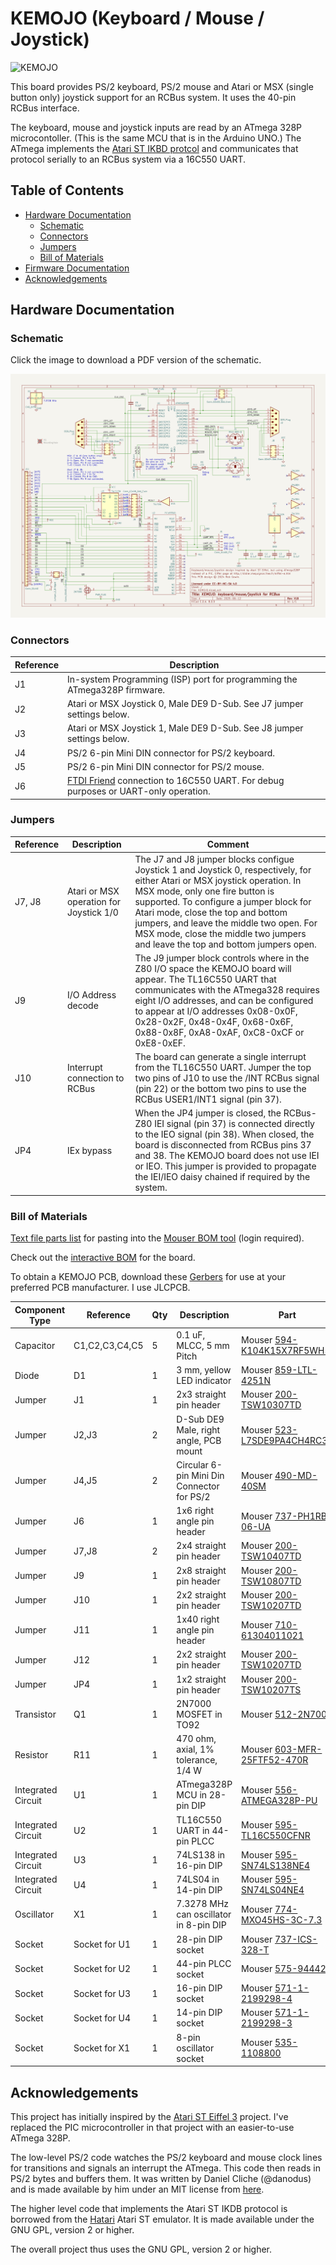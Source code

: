 
# KEMOJO (Keyboard / Mouse / Joystick)

![KEMOJO](docs/KEMOJO_V1A.png)

This board provides PS/2 keyboard, PS/2 mouse and Atari or MSX (single
button only) joystick support for an RCBus system. It uses the 40-pin
RCBus interface. 

The keyboard, mouse and joystick inputs are read by an ATmega 328P
microcontoller. (This is the same MCU that is in the Arduino UNO.) The
ATmega implements the [Atari ST IKBD
protcol](https://archive.org/details/Intelligent_Keyboard_ikbd_Protocol_Feb_26_1985/)
and communicates that protocol serially to an RCBus system via a
16C550 UART.

## Table of Contents
* [Hardware Documentation](#hardware-documentation)
  * [Schematic](#schematic)
  * [Connectors](#connectors)
  * [Jumpers](#jumpers)
  * [Bill of Materials](#bill-of-materials)
* [Firmware Documentation](#firmware-documentation)
* [Acknowledgements](#acknowledgements)

## Hardware Documentation

### Schematic

Click the image to download a PDF version of the schematic.

[![Schematic](hardware/KEMOJO_schematic.png)](https://raw.githubusercontent.com/codesmythe/KEMOJO/refs/heads/main/hardware/KEMOJO_schematic.pdf)


### Connectors

| Reference | Description                                                  |
| --------- | ------------------------------------------------------------ |
| J1        | In-system Programming (ISP) port for programming the ATmega328P firmware. |
| J2        | Atari or MSX Joystick 0, Male DE9 D-Sub. See J7 jumper settings below. |
| J3        | Atari or MSX Joystick 1, Male DE9 D-Sub. See J8 jumper settings below. |
| J4        | PS/2 6-pin Mini DIN connector for PS/2 keyboard.             |
| J5        | PS/2 6-pin Mini DIN connector for PS/2 mouse.                |
| J6        | [FTDI Friend](https://www.adafruit.com/product/284) connection to 16C550 UART. For debug purposes or UART-only operation. |

### Jumpers

| Reference | Description                             | Comment                                                      |
| --------- | --------------------------------------- | ------------------------------------------------------------ |
| J7, J8    | Atari or MSX operation for Joystick 1/0 | The J7 and J8 jumper blocks configue Joystick 1 and Joystick 0, respectively, for either Atari or MSX joystick operation. In MSX mode, only one fire button is supported. To configure a jumper block for Atari mode, close the top and bottom jumpers, and leave the middle two open. For MSX mode, close the middle two jumpers and leave the top and bottom jumpers open. |
| J9        | I/O Address decode                      | The J9 jumper block controls where in the Z80 I/O space the KEMOJO board will appear. The TL16C550 UART that communicates with the ATmega328 requires eight I/O addresses, and can be configured to appear at I/O addresses 0x08-0x0F, 0x28-0x2F, 0x48-0x4F, 0x68-0x6F, 0x88-0x8F, 0xA8-0xAF, 0xC8-0xCF or 0xE8-0xEF. |
| J10       | Interrupt connection to RCBus           | The board can generate a single interrupt from the TL16C550 UART. Jumper the top two pins of J10 to use the /INT RCBus signal (pin 22) or the bottom two pins to use the RCBus USER1/INT1 signal (pin 37). |
| JP4       | IEx bypass                              | When the JP4 jumper is closed, the RCBus-Z80 IEI signal (pin 37) is connected directly to the IEO signal (pin 38). When closed, the board is disconnected from RCBus pins 37 and 38. The KEMOJO board does not use IEI or IEO. This jumper is provided to propagate the IEI/IEO daisy chained if required by the system. |

### Bill of Materials

[Text file parts list](hardware/KEMOJO_mouser.txt) for pasting into the [Mouser BOM tool](https://www.mouser.com/Bom/CopyPaste) (login required).

Check out the [interactive BOM](https://htmlpreview.github.io/?https://raw.githubusercontent.com/codesmythe/KEMOJO/refs/heads/main/hardware/bom/ibom_V1B.html)
for the board.

To obtain a KEMOJO PCB, download these [Gerbers](https://raw.githubusercontent.com/codesmythe/KEMOJO/refs/heads/main/hardware/KEMOJO_V1B.zip) for use at your preferred PCB manufacturer. I use JLCPCB. 

| Component Type     | Reference      | Qty | Description                                | Part                                                                                     |
| ------------------ | -------------- | --- | ------------------------------------------ | ---------------------------------------------------------------------------------------- |
| Capacitor          | C1,C2,C3,C4,C5 |   5 | 0.1 uF, MLCC, 5 mm Pitch                   | Mouser [594-K104K15X7RF5WH5](https://www.mouser.com/ProductDetail/594-K104K15X7RF5WH5)   |
| Diode              | D1             |   1 | 3 mm, yellow LED indicator                 | Mouser [859-LTL-4251N](https://www.mouser.com/ProductDetail/859-LTL-4251N)               |
| Jumper             | J1             |   1 | 2x3 straight pin header                    | Mouser [200-TSW10307TD](https://www.mouser.com/ProductDetail/200-TSW10307TD)             |
| Jumper             | J2,J3          |   2 | D-Sub DE9 Male, right angle, PCB mount     | Mouser [523-L7SDE9PA4CH4RC39](https://www.mouser.com/ProductDetail/523-L7SDE9PA4CH4RC39) |
| Jumper             | J4,J5          |   2 | Circular 6-pin Mini Din Connector for PS/2 | Mouser [490-MD-40SM](https://www.mouser.com/ProductDetail/490-MD-40SM)                   |
| Jumper             | J6             |   1 | 1x6 right angle pin header                 | Mouser [737-PH1RB-06-UA](https://www.mouser.com/ProductDetail/737-PH1RB-06-UA)           |
| Jumper             | J7,J8          |   2 | 2x4 straight pin header                    | Mouser [200-TSW10407TD](https://www.mouser.com/ProductDetail/200-TSW10407TD)             |
| Jumper             | J9             |   1 | 2x8 straight pin header                    | Mouser [200-TSW10807TD](https://www.mouser.com/ProductDetail/200-TSW10807TD)             |
| Jumper             | J10            |   1 | 2x2 straight pin header                    | Mouser [200-TSW10207TD](https://www.mouser.com/ProductDetail/200-TSW10207TD)             |
| Jumper             | J11            |   1 | 1x40 right angle pin header                | Mouser [710-61304011021](https://www.mouser.com/ProductDetail/710-61304011021)           |
| Jumper             | J12            |   1 | 2x2 straight pin header                    | Mouser [200-TSW10207TD](https://www.mouser.com/ProductDetail/200-TSW10207TD)             |
| Jumper             | JP4            |   1 | 1x2 straight pin header                    | Mouser [200-TSW10207TS](https://www.mouser.com/ProductDetail/200-TSW10207TS)             |
| Transistor         | Q1             |   1 | 2N7000  MOSFET in TO92                     | Mouser [512-2N7000](https://www.mouser.com/ProductDetail/512-2N7000)                     |
| Resistor           | R11            |   1 | 470 ohm, axial, 1% tolerance, 1/4 W        | Mouser [603-MFR-25FTF52-470R](https://www.mouser.com/ProductDetail/603-MFR-25FTF52-470R) |
| Integrated Circuit | U1             |   1 | ATmega328P MCU in 28-pin DIP               | Mouser [556-ATMEGA328P-PU](https://www.mouser.com/ProductDetail/556-ATMEGA328P-PU)       |
| Integrated Circuit | U2             |   1 | TL16C550 UART in 44-pin PLCC               | Mouser [595-TL16C550CFNR](https://www.mouser.com/ProductDetail/595-TL16C550CFNR)         |
| Integrated Circuit | U3             |   1 | 74LS138 in 16-pin DIP                      | Mouser [595-SN74LS138NE4](https://www.mouser.com/ProductDetail/595-SN74LS138NE4)         |
| Integrated Circuit | U4             |   1 | 74LS04 in 14-pin DIP                       | Mouser [595-SN74LS04NE4](https://www.mouser.com/ProductDetail/595-SN74LS04NE4)           |
| Oscillator         | X1             |   1 | 7.3278 MHz can oscillator in 8-pin DIP     | Mouser [774-MXO45HS-3C-7.3](https://www.mouser.com/ProductDetail/774-MXO45HS-3C-7.3)     |
| Socket             | Socket for U1  |   1 | 28-pin DIP socket                          | Mouser [737-ICS-328-T](https://www.mouser.com/ProductDetail/737-ICS-328-T)               |
| Socket             | Socket for U2  |   1 | 44-pin PLCC socket                         | Mouser [575-944424](https://www.mouser.com/ProductDetail/575-944424)                     |
| Socket             | Socket for U3  |   1 | 16-pin DIP socket                          | Mouser [571-1-2199298-4](https://www.mouser.com/ProductDetail/571-1-2199298-4)           |
| Socket             | Socket for U4  |   1 | 14-pin DIP socket                          | Mouser [571-1-2199298-3](https://www.mouser.com/ProductDetail/571-1-2199298-3)           |
| Socket             | Socket for X1  |   1 | 8-pin oscillator socket                    | Mouser [535-1108800](https://www.mouser.com/ProductDetail/535-1108800)                   |


## Acknowledgements

This project has initially inspired by the [Atari ST Eiffel 3](http://didier.mequignon.free.fr/eiffel-e.htm)
project. I've replaced the PIC microcontroller in that project with
an easier-to-use ATmega 328P.

The low-level PS/2 code watches the PS/2 keyboard and mouse clock
lines for transitions and signals an interrupt the ATmega. This code
then reads in PS/2 bytes and buffers them. It was written by Daniel
Cliche (@danodus) and is made available by him under an MIT license
from [here](https://github.com/danodus/rosco_m68k_io).

The higher level code that implements the Atari ST IKDB protocol is
borrowed from the [Hatari](https://www.hatari-emu.org) Atari ST
emulator. It is made available under the GNU GPL, version 2 or higher. 

The overall project thus uses the GNU GPL, version 2 or higher.
